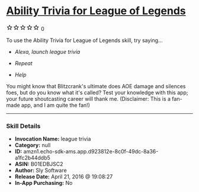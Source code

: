 # [Ability Trivia for League of Legends](http://alexa.amazon.com/#skills/amzn1.echo-sdk-ams.app.d923812e-8c0f-49dc-8a36-a1fc2b44ddb5)
![0 stars](../../images/ic_star_border_black_18dp_1x.png)![0 stars](../../images/ic_star_border_black_18dp_1x.png)![0 stars](../../images/ic_star_border_black_18dp_1x.png)![0 stars](../../images/ic_star_border_black_18dp_1x.png)![0 stars](../../images/ic_star_border_black_18dp_1x.png) 0

To use the Ability Trivia for League of Legends skill, try saying...

* *Alexa, launch league trivia*

* *Repeat*

* *Help*

You might know that Blitzcrank's ultimate does AOE damage and silences foes, but do you know what it's called? Test your knowledge with this app; your future shoutcasting career will thank me. (Disclaimer: This is a fan-made app, and I am quite the fan!)

***

### Skill Details

* **Invocation Name:** league trivia
* **Category:** null
* **ID:** amzn1.echo-sdk-ams.app.d923812e-8c0f-49dc-8a36-a1fc2b44ddb5
* **ASIN:** B01EDBJSC2
* **Author:** Sly Software
* **Release Date:** April 21, 2016 @ 19:08:27
* **In-App Purchasing:** No
